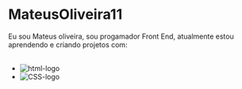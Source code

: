 # MateusOliveira11  

Eu sou Mateus oliveira, sou progamador Front End, atualmente estou aprendendo e criando projetos com:
<br>
<br>

 - <img src="https://img.shields.io/badge/HTML-239120?style=for-the-badge&logo=html5&logoColor=white" alt="html-logo" />
 - <img src="https://img.shields.io/badge/CSS-239120?&style=for-the-badge&logo=css3&logoColor=white" alt="CSS-logo" />

                                                     
